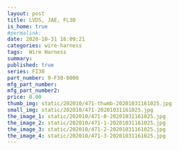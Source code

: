 ```yaml
---
layout: post
title: LVDS, JAE, FL30
is_home: true
#permalink: 
date: 2020-10-31 16:09:21
categories: wire-harness
tags:  Wire Harness
summary: 
published: true 
series: FI30
part_number: 9-F30-0000
mfg_part_number: 
mfg_part_number2: 
price: 0.00
thumb_img: static/202010/471-thumb-20201031161025.jpg
small_img: static/202010/471-20201031161025.jpg
the_image_1: static/202010/471-0-20201031161025.jpg
the_image_2: static/202010/471-1-20201031161025.jpg
the_image_3: static/202010/471-2-20201031161025.jpg
the_image_4: static/202010/471-3-20201031161025.jpg
---
```



